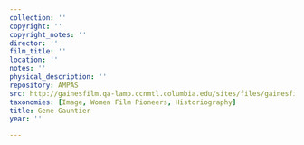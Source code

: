 ```yaml
---
collection: ''
copyright: ''
copyright_notes: ''
director: ''
film_title: ''
location: ''
notes: ''
physical_description: ''
repository: AMPAS
src: http://gainesfilm.qa-lamp.ccnmtl.columbia.edu/sites/files/gainesfilm/images/Gauntier.jpg
taxonomies: [Image, Women Film Pioneers, Historiography]
title: Gene Gauntier
year: ''

---
```

